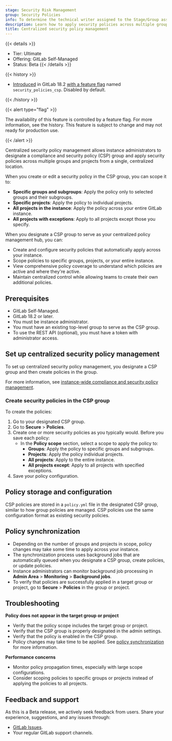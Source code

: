 ```yaml
---
stage: Security Risk Management
group: Security Policies
info: To determine the technical writer assigned to the Stage/Group associated with this page, see https://handbook.gitlab.com/handbook/product/ux/technical-writing/#assignments
description: Learn how to apply security policies across multiple groups and projects from a single, centralized location.
title: Centralized security policy management
---
```


{{< details >}}

- Tier: Ultimate
- Offering: GitLab Self-Managed
- Status: Beta
{{< /details >}}

{{< history >}}

- [Introduced](https://gitlab.com/groups/gitlab-org/-/epics/7622) in GitLab 18.2 [with a feature flag](../../../administration/feature_flags/_index.md) named `security_policies_csp`. Disabled by default.

{{< /history >}}

{{< alert type="flag" >}}

The availability of this feature is controlled by a feature flag.
For more information, see the history.
This feature is subject to change and may not ready for production use.

{{< /alert >}}

Centralized security policy management allows instance administrators to designate a compliance and security policy (CSP) group and apply security policies across multiple groups and projects from a single, centralized location.

When you create or edit a security policy in the CSP group, you can scope it to:

- **Specific groups and subgroups**: Apply the policy only to selected groups and their subgroups.
- **Specific projects**: Apply the policy to individual projects.
- **All projects in the instance**: Apply the policy across your entire GitLab instance.
- **All projects with exceptions**: Apply to all projects except those you specify.

When you designate a CSP group to serve as your centralized policy management hub, you can:

- Create and configure security policies that automatically apply across your instance.
- Scope policies to specific groups, projects, or your entire instance.
- View comprehensive policy coverage to understand which policies are active and where they're active.
- Maintain centralized control while allowing teams to create their own additional policies.

## Prerequisites

- GitLab Self-Managed.
- GitLab 18.2 or later.
- You must be instance administrator.
- You must have an existing top-level group to serve as the CSP group.
- To use the REST API (optional), you must have a token with administrator access.

## Set up centralized security policy management

To set up centralized security policy management, you designate a CSP group and then create policies in the group.

For more information, see [instance-wide compliance and security policy management](../../../security/compliance_security_policy_management.md).

### Create security policies in the CSP group

To create the policies:

1. Go to your designated CSP group.
1. Go to **Secure** > **Policies**.
1. Create one or more security policies as you typically would. Before you save each policy:
   - In the **Policy scope** section, select a scope to apply the policy to:
      - **Groups**: Apply the policy to specific groups and subgroups.
      - **Projects**: Apply the policy individual projects.
      - **All projects**: Apply to the entire instance.
      - **All projects except**: Apply to all projects with specified exceptions.
1. Save your policy configuration.

## Policy storage and configuration

CSP policies are stored in a `policy.yml` file in the designated CSP group, similar to how group policies are managed. CSP policies use the same configuration format as existing security policies.

## Policy synchronization

- Depending on the number of groups and projects in scope, policy changes may take some time to apply across your instance.
- The synchronization process uses background jobs that are automatically queued when you designate a CSP group, create policies, or update policies.
- Instance administrators can monitor background job processing in **Admin Area** > **Monitoring** > **Background jobs**.
- To verify that policies are successfully applied in a target group or project, go to **Secure** > **Policies** in the group or project.

## Troubleshooting

**Policy does not appear in the target group or project**

- Verify that the policy scope includes the target group or project.
- Verify that the CSP group is properly designated in the admin settings.
- Verify that the policy is enabled in the CSP group.
- Policy changes may take time to be applied. See [policy synchronization](#policy-synchronization) for more information.

**Performance concerns**

- Monitor policy propagation times, especially with large scope configurations.
- Consider scoping policies to specific groups or projects instead of applying the policies to all projects.

## Feedback and support

As this is a Beta release, we actively seek feedback from users. Share your experience, suggestions, and any issues through:

- [GitLab Issues](https://gitlab.com/gitlab-org/gitlab/-/issues).
- Your regular GitLab support channels.
